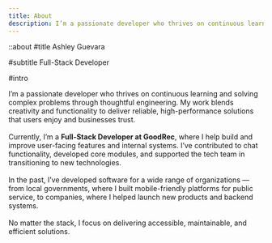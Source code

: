 ```yaml
---
title: About
description: I’m a passionate developer who thrives on continuous learning and solving complex problems through thoughtful engineering. My work blends creativity and functionality to deliver reliable, high-performance solutions that users enjoy and businesses trust.
---
```


::about
#title
Ashley Guevara

#subtitle
Full-Stack Developer

#intro

I’m a passionate developer who thrives on continuous learning and solving complex problems through thoughtful engineering. My work blends creativity and functionality to deliver reliable, high-performance solutions that users enjoy and businesses trust.
<br/>
<br/>
Currently, I’m a **Full-Stack Developer at GoodRec**, where I help build and improve user-facing features and internal systems. I’ve contributed to chat functionality, developed core modules, and supported the tech team in transitioning to new technologies.
<br/>
<br/>
In the past, I’ve developed software for a wide range of organizations — from local governments, where I built mobile-friendly platforms for public service, to companies, where I helped launch new products and backend systems.
<br/>
<br/>
No matter the stack, I focus on delivering accessible, maintainable, and efficient solutions.
